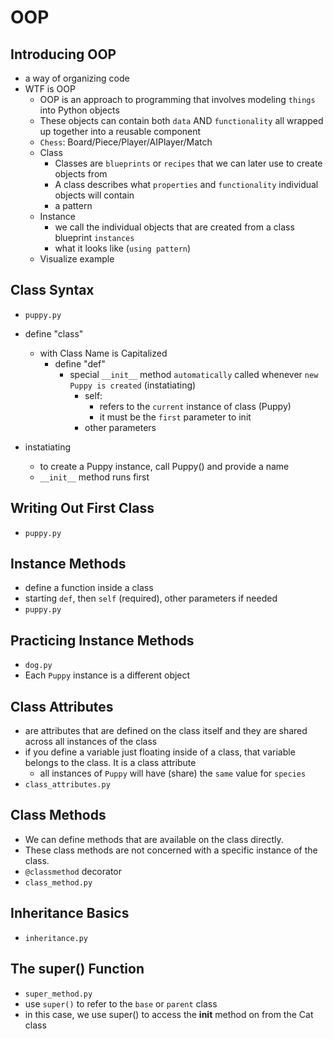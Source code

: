 # OOP

## Introducing OOP
- a way of organizing code
- WTF is OOP
    - OOP is an approach to programming that involves modeling `things` into Python objects
    - These objects can contain both `data` AND `functionality` all wrapped up together into a reusable component
    - `Chess`: Board/Piece/Player/AIPlayer/Match
    - Class
        - Classes are `blueprints` or `recipes` that we can later use to create objects from
        - A class describes what `properties` and `functionality` individual objects will contain
        - a pattern
    - Instance
        - we call the individual objects that are created from a class blueprint `instances`
        - what it looks like (`using pattern`)
    - Visualize example

## Class Syntax
- `puppy.py`
- define "class" 
    - with Class Name is Capitalized
        - define "def"
            - special `__init__` method `automatically` called whenever `new Puppy is created` (instatiating)
                - self: 
                    - refers to the `current` instance of class (Puppy)
                    - it must be the `first` parameter to init
                - other parameters

- instatiating
    - to create a Puppy instance, call Puppy() and provide a name
    - `__init__`  method runs first

## Writing Out First Class
- `puppy.py`

## Instance Methods
- define a function inside a class
- starting `def`, then `self` (required), other parameters if needed
- `puppy.py`

## Practicing Instance Methods
- `dog.py`
- Each `Puppy` instance is a different object

## Class Attributes
- are attributes that are defined on the class itself and they are shared across all instances of the class
- if you define a variable just floating inside of a class, that variable belongs to the class. It is a class attribute
    - all instances of `Puppy` will have (share) the `same` value for `species`
- `class_attributes.py`

## Class Methods
- We can define methods that are available on the class directly.
- These class methods are not concerned with a specific instance of the class.
- `@classmethod` decorator
- `class_method.py`

## Inheritance Basics
- `inheritance.py`

## The super() Function
- `super_method.py`
- use `super()` to refer to the `base` or `parent` class
- in this case, we use super() to access the __init__ method on from the Cat class